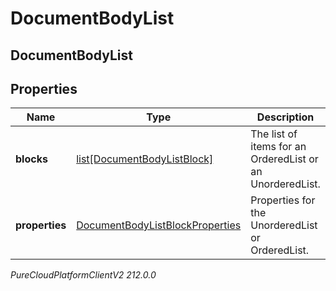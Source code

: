 # DocumentBodyList

## DocumentBodyList

## Properties

|Name | Type | Description | Notes|
|------------ | ------------- | ------------- | -------------|
| **blocks** | [list[DocumentBodyListBlock]](DocumentBodyListBlock) | The list of items for an OrderedList or an UnorderedList. | |
| **properties** | [DocumentBodyListBlockProperties](DocumentBodyListBlockProperties) | Properties for the UnorderedList or OrderedList. | [optional] |



_PureCloudPlatformClientV2 212.0.0_
